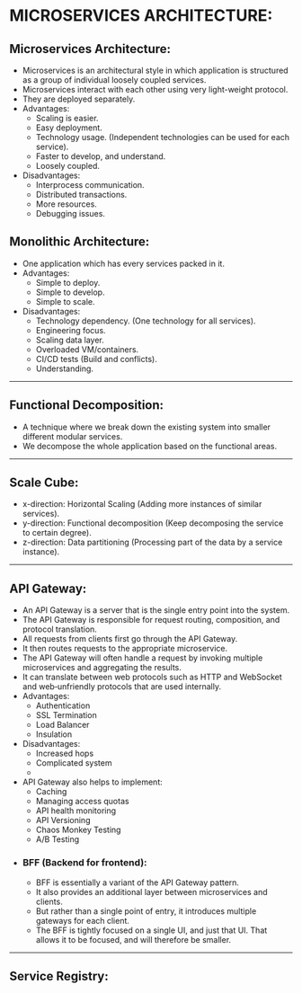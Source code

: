 # MICROSERVICES ARCHITECTURE:

## Microservices Architecture:
  * Microservices is an architectural style in which application is structured as a group of individual loosely coupled services.
  * Microservices interact with each other using very light-weight protocol.
  * They are deployed separately.
  * Advantages:
    * Scaling is easier.
    * Easy deployment.
    * Technology usage. (Independent technologies can be used for each service). 
    * Faster to develop, and understand.
    * Loosely coupled.
  * Disadvantages:
    * Interprocess communication.
    * Distributed transactions.
    * More resources.
    * Debugging issues.
  
## Monolithic Architecture:
  * One application which has every services packed in it.
  * Advantages:
    * Simple to deploy.
    * Simple to develop.
    * Simple to scale.
  * Disadvantages:
    * Technology dependency. (One technology for all services).
    * Engineering focus.
    * Scaling data layer.
    * Overloaded VM/containers.
    * CI/CD tests (Build and conflicts).
    * Understanding.

<hr/>

## Functional Decomposition:
  * A technique where we break down the existing system into smaller different modular services.
  * We decompose the whole application based on the functional areas.

<hr/>

## Scale Cube:
  * x-direction: Horizontal Scaling (Adding more instances of similar services).
  * y-direction: Functional decomposition (Keep decomposing the service to certain degree).
  * z-direction: Data partitioning (Processing part of the data by a service instance).

<hr/>

## API Gateway:
  * An API Gateway is a server that is the single entry point into the system.
  * The API Gateway is responsible for request routing, composition, and protocol translation. 
  * All requests from clients first go through the API Gateway. 
  * It then routes requests to the appropriate microservice. 
  * The API Gateway will often handle a request by invoking multiple microservices and aggregating the results. 
  * It can translate between web protocols such as HTTP and WebSocket and web‑unfriendly protocols that are used internally.
  * Advantages:
    * Authentication
    * SSL Termination
    * Load Balancer
    * Insulation
  * Disadvantages:
    * Increased hops
    * Complicated system
    * 
  * API Gateway also helps to implement:
    * Caching
    * Managing access quotas
    * API health monitoring
    * API Versioning
    * Chaos Monkey Testing
    * A/B Testing
  * ### BFF (Backend for frontend):
     * BFF is essentially a variant of the API Gateway pattern. 
     * It also provides an additional layer between microservices and clients. 
     * But rather than a single point of entry, it introduces multiple gateways for each client.
     * The BFF is tightly focused on a single UI, and just that UI. That allows it to be focused, and will therefore be smaller.

<hr/>

## Service Registry:
